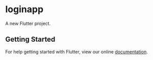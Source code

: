 # loginapp

A new Flutter project.

## Getting Started

For help getting started with Flutter, view our online
[documentation](https://flutter.io/).
